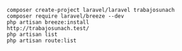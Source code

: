     composer create-project laravel/laravel trabajosunach
    composer require laravel/breeze --dev
    php artisan breeze:install
    http://trabajosunach.test/
    php artisan list
    php artisan route:list
